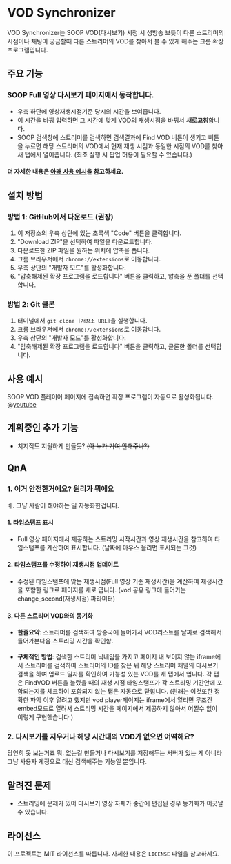 # VOD Synchronizer

VOD Synchronizer는 SOOP VOD(다시보기) 시청 시 생방송 보듯이 다른 스트리머의 시점이나 채팅이 궁금할때 다른 스트리머의 VOD를 찾아서 볼 수 있게 해주는 크롬 확장 프로그램입니다. 

## 주요 기능

### SOOP Full 영상 다시보기 페이지에서 동작합니다.
- 우측 하단에 영상재생시점기준 당시의 시간을 보여줍니다. 
- 이 시간을 바꿔 입력하면 그 시간에 맞게 VOD의 재생시점을 바꿔서 **새로고침**합니다.
- SOOP 검색창에 스트리머를 검색하면 검색결과에 Find VOD 버튼이 생기고 버튼을 누르면 해당 스트리머의 VOD에서 현재 재생 시점과 동일한 시점의 VOD를 찾아 새 탭에서 열어줍니다. (최초 실행 시 팝업 허용이 필요할 수 있습니다.)
#### 더 자세한 내용은 [아래 사용 예시](#사용-예시)을 참고하세요.

## 설치 방법

### 방법 1: GitHub에서 다운로드 (권장)
1. 이 저장소의 우측 상단에 있는 초록색 "Code" 버튼을 클릭합니다.
2. "Download ZIP"을 선택하여 파일을 다운로드합니다.
3. 다운로드한 ZIP 파일을 원하는 위치에 압축을 풉니다.
4. 크롬 브라우저에서 `chrome://extensions`로 이동합니다.
5. 우측 상단의 "개발자 모드"를 활성화합니다.
6. "압축해제된 확장 프로그램을 로드합니다" 버튼을 클릭하고, 압축을 푼 폴더를 선택합니다.

### 방법 2: Git 클론
1. 터미널에서 `git clone [저장소 URL]`을 실행합니다.
2. 크롬 브라우저에서 `chrome://extensions`로 이동합니다.
3. 우측 상단의 "개발자 모드"를 활성화합니다.
4. "압축해제된 확장 프로그램을 로드합니다" 버튼을 클릭하고, 클론한 폴더를 선택합니다.


## 사용 예시
SOOP VOD 플레이어 페이지에 접속하면 확장 프로그램이 자동으로 활성화됩니다.
@[youtube](mipj1jn488M)


## 계획중인 추가 기능
- 치지직도 지원하게 만들듯? ~~(아 누가 기여 안해주나?)~~

## QnA
### 1. 이거 안전한거에요? 원리가 뭐에요
ㅖ. 그냥 사람이 해야하는 일 자동화한겁니다.
#### 1. 타임스탬프 표시

- Full 영상 페이지에서 제공하는 스트리밍 시작시간과 영상 재생시간을 참고하여 타임스탬프를 계산하여 표시합니다. (날짜에 마우스 올리면 표시되는 그것)

#### 2. 타임스탬프를 수정하여 재생시점 업데이트

- 수정된 타임스탬프에 맞는 재생시점(Full 영상 기준 재생시간)을 계산하여 재생시간을 포함한 링크로 페이지를 새로 엽니다. (vod 공유 링크에 들어가는 change_second(재생시점) 파라미터)

#### 3. 다른 스트리머 VOD와의 동기화

- **한줄요약**: 스트리머를 검색하여 방송국에 들어가서 VOD리스트를 날짜로 검색해서 들어가본다음 스트리밍 시간을 확인함.
<br/><br/>
- **구체적인 방법**: 검색한 스트리머 닉네임을 가지고 페이지 내 보이지 않는 iframe에서 스트리머를 검색하여 스트리머의 ID를 찾은 뒤 해당 스트리머 채널의 다시보기 검색을 하여 업로드 일자를 확인하여 가능성 있는 VOD를 새 탭에서 엽니다. 각 탭은 FindVOD 버튼을 눌렀을 때의 재생 시점 타임스탬프가 각 스트리밍 기간안에 포함되는지를 체크하여 포함되지 않는 탭은 자동으로 닫힙니다. (원래는 이것또한 정확한 파악 이후 열려고 했지만 vod player페이지는 iframe에서 열리면 무조건 embed모드로 열려서 스트리밍 시간을 페이지에서 제공하지 않아서 어쩔수 없이 이렇게 구현했습니다.)

### 2. 다시보기를 지우거나 해당 시간대의 VOD가 없으면 어떡해요?
당연히 못 보는거죠 뭐. 없는걸 만들거나 다시보기를 저장해두는 서버가 있는 게  아니라 그냥 사용자 계정으로 대신 검색해주는 기능일 뿐입니다.

## 알려진 문제
- 스트리밍에 문제가 있어 다시보기 영상 자체가 중간에 편집된 경우 동기화가 어긋날 수 있습니다.

## 라이선스

이 프로젝트는 MIT 라이선스를 따릅니다. 자세한 내용은 `LICENSE` 파일을 참고하세요. 
